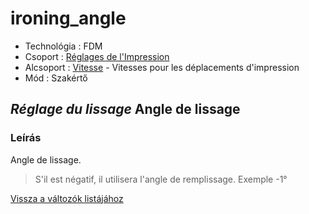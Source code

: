 # ironing\_angle

* Technológia : FDM
* Csoport : [Réglages de l'Impression](../print_settings/print_settings.md)
* Alcsoport : [Vitesse](../print_settings/print_settings.md#vitesse) - Vitesses pour les déplacements d'impression
* Mód : Szakértő

## _Réglage du lissage_ Angle de lissage

### Leírás

Angle de lissage.

> S'il est négatif, il utilisera l'angle de remplissage. Exemple -1°

[Vissza a változók listájához](variable_list.md)

